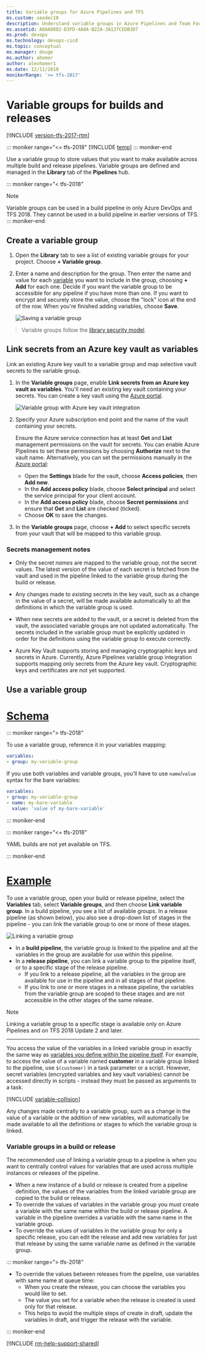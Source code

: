 ```yaml
---
title: Variable groups for Azure Pipelines and TFS
ms.custom: seodec18
description: Understand variable groups in Azure Pipelines and Team Foundation Server (TFS)
ms.assetid: A8AA9882-D3FD-4A8A-B22A-3A137CEDB3D7
ms.prod: devops
ms.technology: devops-cicd
ms.topic: conceptual
ms.manager: douge
ms.author: ahomer
author: alexhomer1
ms.date: 12/11/2018
monikerRange: '>= tfs-2017'
---
```


# Variable groups for builds and releases

[!INCLUDE [version-tfs-2017-rtm](../_shared/version-tfs-2017-rtm.md)]

::: moniker range="<= tfs-2018"
[!INCLUDE [temp](../_shared/concept-rename-note.md)]
::: moniker-end

Use a variable group to store values that you want to make available across
multiple build and release pipelines. Variable groups are defined and managed in the **Library** tab of the
**Pipelines** hub.

::: moniker range="< tfs-2018"
> [!NOTE]
> Variable groups can be used in a build pipeline in only Azure DevOps and TFS 2018. They cannot be used in a build pipeline in earlier versions of TFS. 
::: moniker-end

## Create a variable group

1. Open the **Library** tab to see a list of existing variable groups for your project.
Choose **+ Variable group**.

1. Enter a name and description for the group. Then enter the name and value for each
   [variable](../release/variables.md#custom-variables)
   you want to include in the group, choosing **+ Add** for each one.
   Decide if you want the variable group to be accessible for any pipeline if you have more than one.
   If you want to encrypt and securely store the value, choose the "lock" icon 
   at the end of the row. When you're finished adding variables, choose **Save**.

   ![Saving a variable group](_img/save-variable-group.png) 

> Variable groups follow the [library security model](index.md#security).

## Link secrets from an Azure key vault as variables

Link an existing Azure key vault to a variable group and map selective vault secrets to the variable group.

1. In the **Variable groups** page, enable **Link secrets from an Azure key vault as variables**.
   You'll need an existing key vault containing your secrets. You can create a 
   key vault using the [Azure portal](https://portal.azure.com).

   ![Variable group with Azure key vault integration](_img/link-azure-key-vault-variable-group.png)

1. Specify your Azure subscription end point and the name of the vault containing your secrets.

   Ensure the Azure service connection has at least **Get** and **List** management permissions on the vault for secrets.
   You can enable Azure Pipelines to set these permissions by choosing **Authorize** next to the vault name.
   Alternatively, you can set the permissions manually in the [Azure portal](https://portal.azure.com):

   - Open the **Settings** blade for the vault, choose **Access policies**, then **Add new**.
   - In the **Add access policy** blade, choose **Select principal** and select the service principal for your client account.
   - In the **Add access policy** blade, choose **Secret permissions** and ensure that **Get** and **List** are checked (ticked).
   - Choose **OK** to save the changes.<p />

1. In the **Variable groups** page, choose **+ Add** to select specific secrets from your vault that will be mapped to this variable group.

### Secrets management notes

* Only the secret *names* are mapped to the variable group, not the secret values. The latest version of the value of each secret
  is fetched from the vault and used in the pipeline linked to the variable group during the build or release.

* Any changes made to *existing* secrets in the key vault, such as a change in the value of a secret, will be made available
  automatically to all the definitions in which the variable group is used.

* When new secrets are added to the vault, or a secret is deleted from the vault, the associated variable groups are not updated
  automatically. The secrets included in the variable group must be explicitly updated in order for the definitions using the
  variable group to execute correctly.

* Azure Key Vault supports storing and managing cryptographic keys and secrets in Azure.
  Currently, Azure Pipelines variable group integration supports mapping only secrets from the Azure key vault. Cryptographic keys and certificates are not yet supported.

## Use a variable group

# [Schema](#tab/yaml)

::: moniker range="> tfs-2018"

To use a variable group, reference it in your variables mapping:

```yaml
variables:
- group: my-variable-group
```

If you use both variables and variable groups, you'll have to use `name`/`value` syntax for the bare variables:

```yaml
variables:
- group: my-variable-group
- name: my-bare-variable
  value: 'value of my-bare-variable'
```

::: moniker-end

::: moniker range="<= tfs-2018"

YAML builds are not yet available on TFS.

::: moniker-end

# [Example](#tab/designer)

To use a variable group, open your build or release pipeline, select the **Variables**
tab, select **Variable groups**, and then choose **Link variable group**.
In a build pipeline, you see a list of available groups. In a release pipeline (as shown below), you
also see a drop-down list of stages in the pipeline - you can link the variable group to one or more of these stages.

![Linking a variable group](_img/link-variable-group.png)

* In a **build pipeline**, the variable group is linked to the pipeline and all the variables in the group are available for use within this pipeline.
* In a **release pipeline**, you can link a variable group to the pipeline itself, or to a specific stage of the release pipeline.
  - If you link to a release pipeline, all the variables in the group are available for use in the pipeline and in all stages of that pipeline.
  - If you link to one or more stages in a release pipeline, the variables from the variable group are scoped to these stages and are not accessible in the other stages of the same release.

> [!NOTE]
> Linking a variable group to a specific stage is available only on Azure Pipelines and on TFS 2018 Update 2 and later.

---

You access the value of the variables in a linked variable group in exactly
the same way as [variables you define within the pipeline itself](../release/variables.md#custom-variables).
For example, to access the value of a variable named **customer** in a variable group linked to the pipeline,
use `$(customer)` in a task parameter or a script. However, secret variables (encrypted variables and key vault variables) 
cannot be accessed directly in scripts - instead they must be passed as arguments to a task.

[!INCLUDE [variable-collision](../_shared/variable-collision.md)]

Any changes made centrally to a variable group, such as a change in the value of a variable or the addition of new variables,
will automatically be made available to all the definitions or stages to which the variable group is linked.

### Variable groups in a build or release

The recommended use of linking a variable group to a pipeline is when you
want to centrally control values for variables that are used
across multiple instances or releases of the pipeline.

* When a new instance of a build or release is created from a pipeline definition, the values of the variables from the linked variable group are copied to the build or release.
* To override the values of variables in the variable group you must create a variable with the same name within the build or release pipeline. A variable in the pipeline overrides a variable with the same name in the variable group.
* To override the values of variables in the variable group for only a specific release, you can edit the release and add new variables for just that release by using the same variable name as defined in the variable group.

::: moniker range="> tfs-2018"

* To override the values between releases from the pipeline, use variables with same name at queue time:
  - When you create the release, you can choose the variables you would like to set.
  - The value you set for a variable when the release is created is used only for that release.
  - This helps to avoid the multiple steps of create in draft, update the variables in draft, and trigger the release with the variable.

::: moniker-end

[!INCLUDE [rm-help-support-shared](../_shared/rm-help-support-shared.md)]
